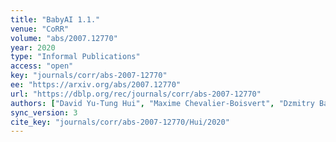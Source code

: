 ```yaml
---
title: "BabyAI 1.1."
venue: "CoRR"
volume: "abs/2007.12770"
year: 2020
type: "Informal Publications"
access: "open"
key: "journals/corr/abs-2007-12770"
ee: "https://arxiv.org/abs/2007.12770"
url: "https://dblp.org/rec/journals/corr/abs-2007-12770"
authors: ["David Yu-Tung Hui", "Maxime Chevalier-Boisvert", "Dzmitry Bahdanau", "Yoshua Bengio"]
sync_version: 3
cite_key: "journals/corr/abs-2007-12770/Hui/2020"
---
```


